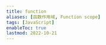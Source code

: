 ```yaml
---
title: function
aliases: [函数作用域, Function scope]
tags: [JavaScript]
enableToc: true
lastmod: 2022-10-21
---
```

